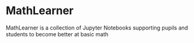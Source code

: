 # MathLearner
MathLearner is a collection of Jupyter Notebooks supporting pupils and students to become better at basic math
